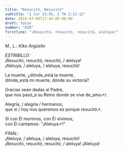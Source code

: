 ```yaml
---
title: "Resucitó, Resucitó"
subtitle: "1 Cor 15:55, 2 Tm 2:11-12"
date: 2018-03-04T17:44:00-06:00
draft: false
number: "028"
firstline: "¡Resucitó, resucitó, resucitó, aleluya!"
---
```


_M., L.: Kiko Argüello_

_ESTRIBILLO:_  
¡Resucitó, resucitó, resucitó, / aleluya!  
¡Aleluya, / aleluya, / aleluya, resucitó!

La muerte, ¿dónde_está la muerte,  
dónde_está mi muerte, dónde su victoria?

Gracias sean dadas al Padre,  
que nos pasó_a su Reino donde se vive de_amo➚r.

Alegría, / alegría / hermanos,  
que si / hoy nos queremos es porque resucitó➚.

Si con Él morimos, con Él vivimos,  
con Él cantamos: "¡Aleluya➚!"

_FINAL:_  
¡Aleluya, / aleluya, / aleluya, resucitó!  
¡Resucitó, resucitó, resucitó, / aleluya! ¡Aleluya!
